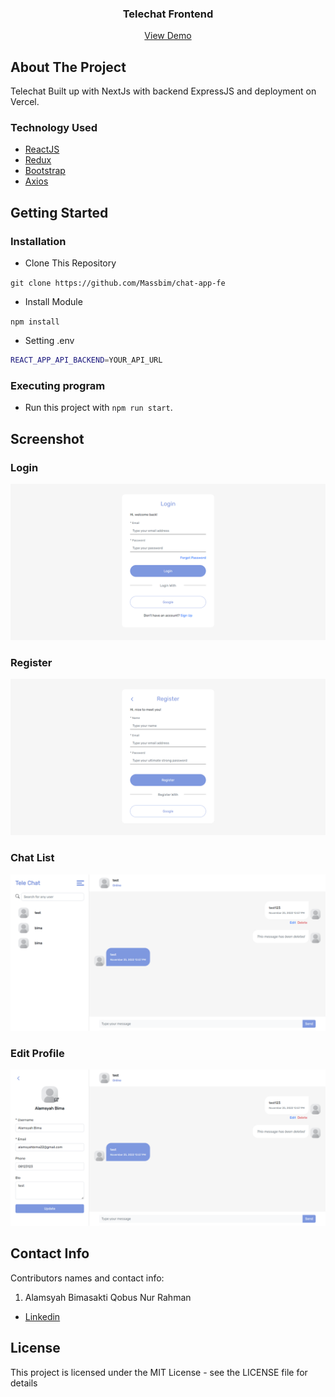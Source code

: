 <h3 align="center">Telechat Frontend</h3>
<p align="center">
  <a href="http://chat-app-fe-sigma.vercel.app/">View Demo</a>
</p>

<!-- ABOUT THE PROJECT -->

## About The Project

Telechat Built up with NextJs with backend ExpressJS and deployment on Vercel.

### Technology Used

- [ReactJS](https://reactjs.org/)
- [Redux](https://redux.js.org/)
- [Bootstrap](https://getbootstrap.com/)
- [Axios](https://github.com/axios/axios)

<!-- GETTING STARTED -->

## Getting Started

### Installation

- Clone This Repository

`git clone https://github.com/Massbim/chat-app-fe`

- Install Module

`npm install`

- Setting .env

```bash
REACT_APP_API_BACKEND=YOUR_API_URL
```

### Executing program

- Run this project with `npm run start`.

<!-- SCREENSHOT -->

## Screenshot

### Login

<img src="./readme/Telechat-1.png" />

### Register

<img src="./readme/Telechat-2.png" />

### Chat List

<img src="./readme/Telechat-3.png" />

### Edit Profile

<img src="./readme/Telechat-4.png" />

<!-- CONTACT INFO -->

## Contact Info

Contributors names and contact info:

1. Alamsyah Bimasakti Qobus Nur Rahman

- [Linkedin](https://www.linkedin.com/in/alamsyahbimasakti)

## License

This project is licensed under the MIT License - see the LICENSE file for details
